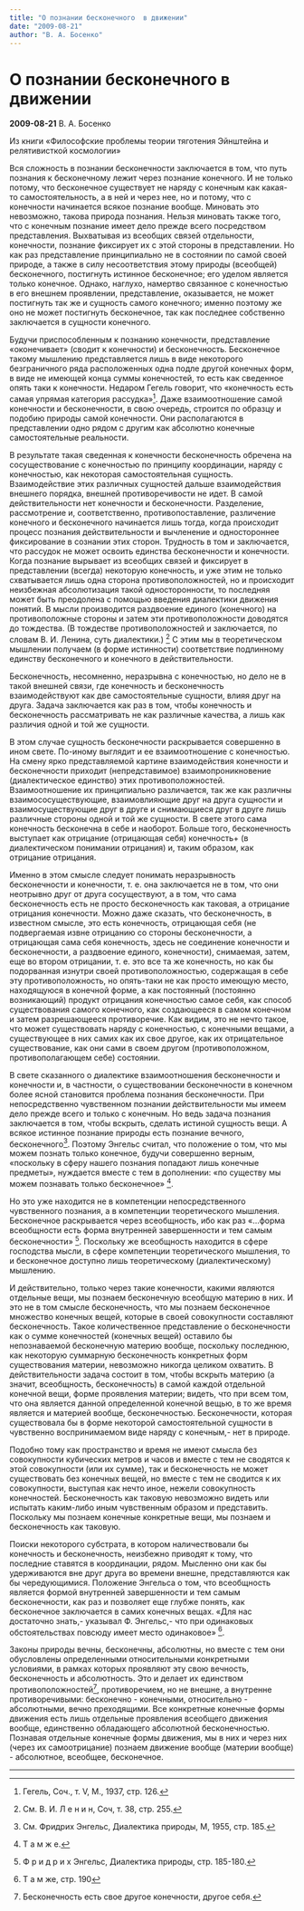 ```yaml
---
title: "О познании бесконечного  в движении"
date: "2009-08-21"
author: "В. А. Босенко"
---
```


# О познании бесконечного  в движении

**2009-08-21** В. А. Босенко

Из книги «Философские проблемы теории тяготения Эйнштейна и релятивисткой космологии»

Вся сложность в познании бесконечности заключается в том, что путь познания к бесконечному лежит через познание конечного. И не только потому, что бесконечное существует не наряду с конечным как какая-то самостоятельность, а в ней и через нее, но и потому, что с конечности начинается всякое познание вообще. Миновать это невозможно, такова природа познания. Нельзя миновать также того, что с конечным познание имеет дело прежде всего посредством представления. Выхватывая из всеобщих связей отдельности, конечности, познание фиксирует их с этой стороны в представлении. Но как раз представление принципиально не в состоянии по самой своей природе, а также в силу несоответствия этому природы (всеобщей) бесконечного, постигнуть истинное бесконечное; его уделом является только конечное. Однако, наглухо, намертво связанное с конечностью в его внешнем проявлении, представление, оказывается, не может постигнуть так же и сущность самого конечного; именно поэтому же оно не может постигнуть бесконечное, так как последнее собственно заключается в сущности конечного.

Будучи приспособленным к познанию конечности, представление «оконечивает» (сводит к конечности) и бесконечность. Бесконечное такому мышлению представляется лишь в виде некоторого безграничного ряда расположенных одна подле другой конечных форм, в виде не имеющей конца суммы конечностей, то есть как сведенное опять таки к конечности. Недаром Гегель говорит, что «конечность есть самая упрямая категория рассудка»[^1]. Даже взаимоотношение самой конечности и бесконечности, в свою очередь, строится по образцу и подобию природы самой конечности. Они располагаются в представлении одно рядом с другим как абсолютно конечные самостоятельные реальности.

В результате такая сведенная к конечности бесконечность обречена на сосуществование с конечностью по принципу координации, наряду с конечностью, как некоторая самостоятельная сущность. Взаимодействие этих различных сущностей дальше взаимодействия внешнего порядка, внешней противоречивости не идет. В самой действительности нет конечности и бесконечности. Разделение, рассмотрение и, соответственно, противопоставление, различение конечного и бесконечного начинается лишь тогда, когда происходит процесс познания действительности и вычленение и одностороннее фиксирование в сознании этих сторон. Трудность в том и заключается, что рассудок не может освоить единства бесконечности и конечности. Когда познание вырывает из всеобщих связей и фиксирует в представлении (всегда) некоторую конечность, и уже этим не только схватывается лишь одна сторона противоположностей, но и происходит неизбежная абсолютизация такой односторонности, то последняя может быть преодолена с помощью введения диалектики движения понятий. В мысли производится раздвоение единого (конечного) на противоположные стороны и затем эти противоположности доводятся до тождества. (В тождестве противоположностей и заключается, по словам В. И. Ленина, суть диалектики.) [^2] С этим мы в теоретическом мышлении получаем (в форме истинности) соответствие подлинному единству бесконечного и конечного в действительности.

Бесконечность, несомненно, неразрывна с конечностью, но дело не в такой внешней связи, где конечность и бесконечность взаимодействуют как две самостоятельные сущности, влияя друг на друга. Задача заключается как раз в том, чтобы конечность и бесконечность рассматривать не как различные качества, а лишь как различия одной и той же сущности.

В этом случае сущность бесконечности раскрывается совершенно в ином свете. По-иному выглядит и ее взаимоотношение с конечностью. На смену ярко представляемой картине взаимодействия конечности и бесконечности приходит (непредставимое) взаимопроникновение (диалектическое единство) этих противоположностей. Взаимоотношение их принципиально различается, так же как различны взаимососуществующие, взаимовлияющие друг на друга сущности и взаимосуществующие друг в друге и снимающиеся друг в друге лишь различные стороны одной и той же сущности. В свете этого сама конечность бесконечна в себе и наоборот. Больше того, бесконечность выступает как отрицание (отрицающая себя) конечность+ (в диалектическом понимании отрицания) и, таким образом, как отрицание отрицания.

Именно в этом смысле следует понимать неразрывность бесконечности и конечности, т. е. она заключается не в том, что они неотрывно друг от друга сосуществуют, а в том, что сама бесконечность есть не просто бесконечность как таковая, а отрицание отрицания конечности. Можно даже сказать, что бесконечность, в известном смысле, это есть конечность, отрицающая себя (не подвергаемая извне отрицанию со стороны бесконечности, а отрицающая сама себя конечность, здесь не соединение конечности и бесконечности, а раздвоение единого, конечности), снимаемая, затем, еще во втором отрицании, т. е. это все та же конечность, но как бы подорванная изнутри своей противоположностью, содержащая в себе эту противоположность, но опять-таки не как просто имеющую место, находящуюся в конечной форме, а как постоянный (постоянно возникающий) продукт отрицания конечностью самое себя, как способ существования самого конечного, как создающееся в самом конечном и затем разрешающееся противоречие. Как видим, это не нечто такое, что может существовать наряду с конечностью, с конечными вещами, а существующее в них самих как их свое другое, как их отрицательное существование, как они сами в своем другом (противоположном, противополагающем себе) состоянии.

В свете сказанного о диалектике взаимоотношения бесконечности и конечности и, в частности, о существовании бесконечности в конечном более ясной становится проблема познания бесконечности. При непосредственно чувственном познании действительности мы имеем дело прежде всего и только с конечным. Но ведь задача познания заключается в том, чтобы вскрыть, сделать истиной сущность вещи. А всякое истинное познание природы есть познание вечного, бесконечного[^3]. Поэтому Энгельс считал, что положение о том, что мы можем познать только конечное, будучи совершенно верным, «поскольку в сферу нашего познания попадают лишь конечные предметы», нуждается вместе с тем в дополнении: «по существу мы можем познавать только бесконечное» [^4].

Но это уже находится не в компетенции непосредственного чувственного познания, а в компетенции теоретического мышления. Бесконечное раскрывается через всеобщность, ибо как раз «...форма всеобщности есть форма внутренней завершенности и тем самым бесконечности» [^5]. Поскольку же всеобщность находится в сфере господства мысли, в сфере компетенции теоретического мышления, то и бесконечное доступно лишь теоретическому (диалектическому) мышлению.

И действительно, только через такие конечности, какими являются отдельные вещи, мы познаем бесконечную всеобщую материю в них. И это не в том смысле бесконечность, что мы познаем бесконечное множество конечных вещей, которые в своей совокупности составляют бесконечность. Такое количественное представление о бесконечности как о сумме конечностей (конечных вещей) оставило бы непознаваемой бесконечную материю вообще, поскольку последнюю, как некоторую суммарную бесконечность конкретных форм существования материи, невозможно никогда целиком охватить. В действительности задача состоит в том, чтобы вскрыть материю (а значит, всеобщность, бесконечность) в самой каждой отдельной конечной вещи, форме проявления материи; видеть, что при всем том, что она является данной определенной конечной вещью, в то же время является и материей вообще, бесконечностью. Бесконечности, которая существовала бы в форме некоторой самостоятельной сущности в чувственно воспринимаемом виде наряду с конечным,- нет в природе.

Подобно тому как пространство и время не имеют смысла без совокупности кубических метров и часов и вместе с тем не сводятся к этой совокупности (или их сумме), так и бесконечность не может существовать без конечных вещей, но вместе с тем не сводится к их совокупности, выступая как нечто иное, нежели совокупность конечностей. Бесконечность как таковую невозможно видеть или испытать каким-либо иным чувственным образом и представить. Поскольку мы познаем конечные конкретные вещи, мы познаем и бесконечность как таковую.

Поиски некоторого субстрата, в котором наличествовали бы конечность и бесконечность, неизбежно приводят к тому, что последние ставятся в координации, рядом. Мысленно они как бы удерживаются вне друг друга во времени внешне, представляются как бы чередующимися. Положение Энгельса о том, что всеобщность является формой внутренней завершенности и тем самым бесконечности, как раз и позволяет еще глубже понять, как бесконечное заключается в самих конечных вещах. «Для нас достаточно знать,- указывал Ф. Энгельс,- что при одинаковых обстоятельствах повсюду имеет место одинаковое» [^6].

Законы природы вечны, бесконечны, абсолютны, но вместе с тем они обусловлены определенными относительными конкретными условиями, в рамках которых проявляют эту свою вечность, бесконечность и абсолютность. Это и делает их единством противоположностей[^7], противоречием, но не внешне, а внутренне противоречивыми: бесконечно - конечными, относительно - абсолютными, вечно преходящими. Все конкретные конечные формы движения есть лишь отдельные проявления всеобщего движения вообще, единственно обладающего абсолютной бесконечностью. Познавая отдельные конечные формы движения, мы в них и через них (через их самоотрицание) познаем движение вообще (материи вообще) - абсолютное, всеобщее, бесконечное.

_______________________________

[^1]: Гегель, Соч., т. V, М., 1937, стр. 126.

[^2]: См. В. И. Л е н и н, Соч, т. 38, стр. 255.

[^3]: См. Фридрих Энгельс, Диалектика природы, М, 1955, стр. 185.

[^4]: Т а м ж е.

[^5]: Ф р и д р и х Энгельс, Диалектика природы, стр. 185-180.

[^6]: Т а м же, стр. 190

[^7]: Бесконечность есть свое другое конечности, другое себя.